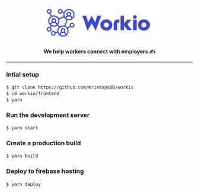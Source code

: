 <p align="center">
<img height=100 src="../.assets/workio_logo.png"/>
</p>
<p align="center">
<strong>We help workers connect with employers ✍️</strong>
</p>

---

### Intial setup

```bash
$ git clone https://github.com/KristapsDB/workio
$ cd workio/frontend
$ yarn
```

### Run the development server

```bash
$ yarn start
```

### Create a production build

```bash
$ yarn build
```

### Deploy to firebase hosting

```bash
$ yarn deploy
```
